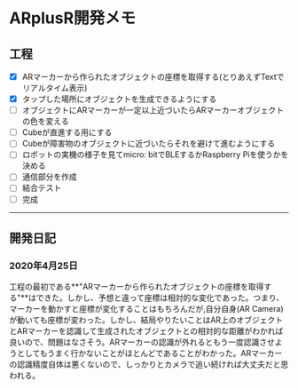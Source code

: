 # ARplusR開発メモ

## 工程

- [x] ARマーカーから作られたオブジェクトの座標を取得する(とりあえずTextでリアルタイム表示)
- [x] タップした場所にオブジェクトを生成できるようにする
- [ ] オブジェクトにARマーカーが一定以上近づいたらARマーカーオブジェクトの色を変える
- [ ] Cubeが直進する用にする
- [ ] Cubeが障害物のオブジェクトに近づいたらそれを避けて進むようにする
- [ ] ロボットの実機の様子を見てmicro: bitでBLEするかRaspberry Piを使うかを決める
- [ ] 通信部分を作成
- [ ] 結合テスト
- [ ] 完成

---

## 開発日記

### 2020年4月25日

 工程の最初である**"ARマーカーから作られたオブジェクトの座標を取得する"**はできた。しかし、予想と違って座標は相対的な変化であった。つまり、マーカーを動かすと座標が変化することはもちろんだが,自分自身(AR Camera)が動いても座標が変わった。しかし、結局やりたいことはAR上のオブジェクトとARマーカーを認識して生成されたオブジェクトとの相対的な距離がわかれば良いので、問題はなさそう。ARマーカーの認識が外れるともう一度認識させようとしてもうまく行かないことがほとんどであることがわかった。ARマーカーの認識精度自体は悪くないので、しっかりとカメラで追い続ければ大丈夫だと思われる。

